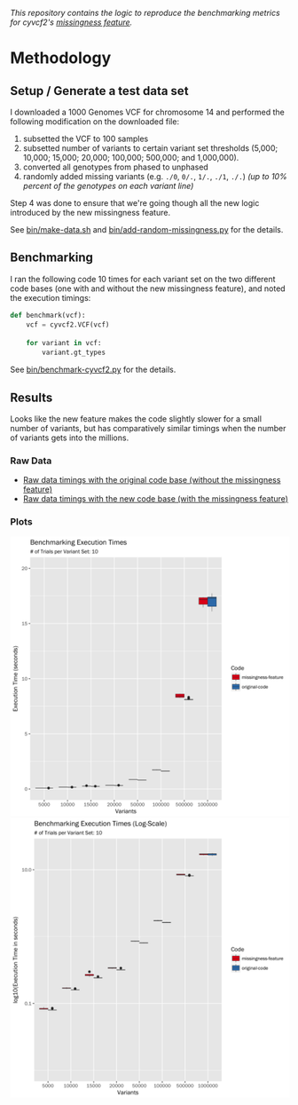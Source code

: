 _This repository contains the logic to reproduce the benchmarking metrics for cyvcf2's [missingness feature][0]._

# Methodology

## Setup / Generate a test data set

I downloaded a 1000 Genomes VCF for chromosome 14 and performed the following modification on the downloaded file:

1.  subsetted the VCF to 100 samples 
2.  subsetted number of variants to certain variant set thresholds (5,000; 10,000; 15,000; 20,000; 100,000; 500,000; and 1,000,000).
3.  converted all genotypes from phased to unphased
4.  randomly added missing variants (e.g. `./0`, `0/.`, `1/.`, `./1`, `./.`) _(up to 10% percent of the genotypes on each variant line)_

Step 4 was done to ensure that we're going though all the new logic introduced by the new missingness feature.

See [bin/make-data.sh][6] and [bin/add-random-missingness.py][7] for the details.

## Benchmarking

I ran the following code 10 times for each variant set on the two different code bases (one with and without the new missingness feature), and noted the execution timings:

```python
def benchmark(vcf):
    vcf = cyvcf2.VCF(vcf)
    
    for variant in vcf:
        variant.gt_types
```

See [bin/benchmark-cyvcf2.py][1] for the details.

## Results

Looks like the new feature makes the code slightly slower for a small number of variants, but has comparatively similar timings when the number of variants gets into the millions.

### Raw Data

* [Raw data timings with the original code base (without the missingness feature)][2]
* [Raw data timings with the new code base (with the missingness feature)][3]

### Plots

![Benchmarking Execution Times (Linear Scale)][4]
![Benchmarking Execution Times (Log Scale)][5]


[0]: https://github.com/brentp/cyvcf2/pull/55
[1]: https://github.com/indraniel/cyvcf2-missingness-feature-benchmarks/blob/master/bin/benchmark-cyvcf2.py
[2]: https://github.com/indraniel/cyvcf2-missingness-feature-benchmarks/blob/master/results/control-benchmark.dat
[3]: https://github.com/indraniel/cyvcf2-missingness-feature-benchmarks/blob/master/results/alternative-benchmark.dat
[4]: https://github.com/indraniel/cyvcf2-missingness-feature-benchmarks/blob/master/results/benchmark.png
[5]: https://github.com/indraniel/cyvcf2-missingness-feature-benchmarks/blob/master/results/benchmark-log-scale.png
[6]: https://github.com/indraniel/cyvcf2-missingness-feature-benchmarks/blob/master/bin/make-data.sh
[7]: https://github.com/indraniel/cyvcf2-missingness-feature-benchmarks/blob/master/bin/add-random-missingness.py
